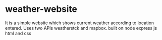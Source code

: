 # weather-website
It is a simple website which shows current weather according to location entered.
Uses two APIs weatherstck and mapbox.
built on node express js html and css
